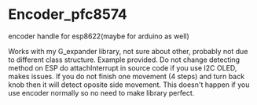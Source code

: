 # Encoder_pfc8574
encoder handle for esp8622(maybe for arduino as well)

Works with my G_expander library, not sure about other, probably not due to different class structure.
Example provided. Do not change detecting method on ESP do attachInterrupt in source code if you use I2C OLED, makes issues.
If you do not finish one movement (4 steps) and turn back knob then it will detect oposite side movement. This doesn't happen if you use encoder normally so no need to make library perfect.
